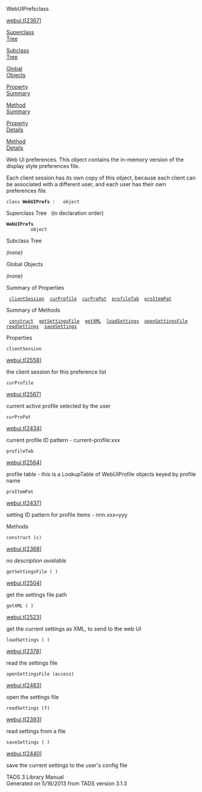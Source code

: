 ---
---
<span class="title">WebUIPrefs</span><span class="type">class</span>

[webui.t](../file/webui.t.html)\[[2367](../source/webui.t.html#2367)\]

[Superclass  
Tree](#_SuperClassTree_)

[Subclass  
Tree](#_SubClassTree_)

[Global  
Objects](#_ObjectSummary_)

[Property  
Summary](#_PropSummary_)

[Method  
Summary](#_MethodSummary_)

[Property  
Details](#_Properties_)

[Method  
Details](#_Methods_)

<div class="fdesc">

Web UI preferences. This object contains the in-memory version of the
display style preferences file.

Each client session has its own copy of this object, because each client
can be associated with a different user, and each user has their own
preferences file.

`class `**`WebUIPrefs`**` :   object`

</div>

<span id="_SuperClassTree_"></span>

<div class="mjhd">

<span class="hdln">Superclass Tree</span>   (in declaration order)

</div>

**`WebUIPrefs`**  
`         object`  
<span id="_SubClassTree_"></span>

<div class="mjhd">

<span class="hdln">Subclass Tree</span>  

</div>

*(none)* <span id="_ObjectSummary_"></span>

<div class="mjhd">

<span class="hdln">Global Objects</span>  

</div>

*(none)* <span id="_PropSummary_"></span>

<div class="mjhd">

<span class="hdln">Summary of Properties</span>  

</div>

` `[`clientSession`](#clientSession)`  `[`curProfile`](#curProfile)`  `[`curProPat`](#curProPat)`  `[`profileTab`](#profileTab)`  `[`proItemPat`](#proItemPat)`  `

<span id="_MethodSummary_"></span>

<div class="mjhd">

<span class="hdln">Summary of Methods</span>  

</div>

` `[`construct`](#construct)`  `[`getSettingsFile`](#getSettingsFile)`  `[`getXML`](#getXML)`  `[`loadSettings`](#loadSettings)`  `[`openSettingsFile`](#openSettingsFile)`  `[`readSettings`](#readSettings)`  `[`saveSettings`](#saveSettings)`  `

<span id="_Properties_"></span>

<div class="mjhd">

<span class="hdln">Properties</span>  

</div>

<span id="clientSession"></span>

`clientSession`

[webui.t](../file/webui.t.html)\[[2558](../source/webui.t.html#2558)\]

<div class="desc">

the client session for this preference list

</div>

<span id="curProfile"></span>

`curProfile`

[webui.t](../file/webui.t.html)\[[2567](../source/webui.t.html#2567)\]

<div class="desc">

current active profile selected by the user

</div>

<span id="curProPat"></span>

`curProPat`

[webui.t](../file/webui.t.html)\[[2434](../source/webui.t.html#2434)\]

<div class="desc">

current profile ID pattern - current-profile:xxx

</div>

<span id="profileTab"></span>

`profileTab`

[webui.t](../file/webui.t.html)\[[2564](../source/webui.t.html#2564)\]

<div class="desc">

profile table - this is a LookupTable of WebUIProfile objects keyed by
profile name

</div>

<span id="proItemPat"></span>

`proItemPat`

[webui.t](../file/webui.t.html)\[[2437](../source/webui.t.html#2437)\]

<div class="desc">

setting ID pattern for profile items - nnn.xxx=yyy

</div>

<span id="_Methods_"></span>

<div class="mjhd">

<span class="hdln">Methods</span>  

</div>

<span id="construct"></span>

`construct (c)`

[webui.t](../file/webui.t.html)\[[2368](../source/webui.t.html#2368)\]

<div class="desc">

*no description available*

</div>

<span id="getSettingsFile"></span>

`getSettingsFile ( )`

[webui.t](../file/webui.t.html)\[[2504](../source/webui.t.html#2504)\]

<div class="desc">

get the settings file path

</div>

<span id="getXML"></span>

`getXML ( )`

[webui.t](../file/webui.t.html)\[[2523](../source/webui.t.html#2523)\]

<div class="desc">

get the current settings as XML, to send to the web UI

</div>

<span id="loadSettings"></span>

`loadSettings ( )`

[webui.t](../file/webui.t.html)\[[2378](../source/webui.t.html#2378)\]

<div class="desc">

read the settings file

</div>

<span id="openSettingsFile"></span>

`openSettingsFile (access)`

[webui.t](../file/webui.t.html)\[[2483](../source/webui.t.html#2483)\]

<div class="desc">

open the settings file

</div>

<span id="readSettings"></span>

`readSettings (f)`

[webui.t](../file/webui.t.html)\[[2393](../source/webui.t.html#2393)\]

<div class="desc">

read settings from a file

</div>

<span id="saveSettings"></span>

`saveSettings ( )`

[webui.t](../file/webui.t.html)\[[2440](../source/webui.t.html#2440)\]

<div class="desc">

save the current settings to the user's config file

</div>

<div class="ftr">

TADS 3 Library Manual  
Generated on 5/16/2013 from TADS version 3.1.3

</div>

